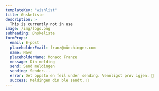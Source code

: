 ```yaml
---
templateKey: "wishlist"
title: Ønskeliste
description: >
  This is currently not in use
image: /img/logo.png
subheading: Ønskeliste
formProps:
  email: E-post
  placeholderEmail: franz@münchinger.com
  name: Navn
  placeholderName: Monaco Franze
  message: Din melding
  send: Send meldingen
  sending: Sender...
  error: Det oppsto en feil under sending. Vennligst prøv igjen. 🥺
  success: Meldingen din ble sendt. 🎉
---
```

